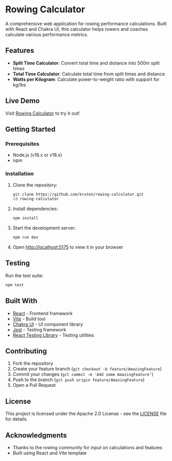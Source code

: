 # Rowing Calculator

A comprehensive web application for rowing performance calculations. Built with React and Chakra UI, this calculator helps rowers and coaches calculate various performance metrics.

## Features

- **Split Time Calculator**: Convert total time and distance into 500m split times
- **Total Time Calculator**: Calculate total time from split times and distance
- **Watts per Kilogram**: Calculate power-to-weight ratio with support for kg/lbs

## Live Demo

Visit [Rowing Calculator](https://kruton.github.io/rowing-calculator) to try it out!

## Getting Started

### Prerequisites

- Node.js (v16.x or v18.x)
- npm

### Installation

1. Clone the repository:
   ```bash
   git clone https://github.com/kruton/rowing-calculator.git
   cd rowing-calculator
   ```

2. Install dependencies:
   ```bash
   npm install
   ```

3. Start the development server:
   ```bash
   npm run dev
   ```

4. Open [http://localhost:5175](http://localhost:5175) to view it in your browser

## Testing

Run the test suite:
```bash
npm test
```

## Built With

- [React](https://reactjs.org/) - Frontend framework
- [Vite](https://vitejs.dev/) - Build tool
- [Chakra UI](https://chakra-ui.com/) - UI component library
- [Jest](https://jestjs.io/) - Testing framework
- [React Testing Library](https://testing-library.com/docs/react-testing-library/intro/) - Testing utilities

## Contributing

1. Fork the repository
2. Create your feature branch (`git checkout -b feature/AmazingFeature`)
3. Commit your changes (`git commit -m 'Add some AmazingFeature'`)
4. Push to the branch (`git push origin feature/AmazingFeature`)
5. Open a Pull Request

## License

This project is licensed under the Apache 2.0 License - see the [LICENSE](LICENSE) file for details.

## Acknowledgments

- Thanks to the rowing community for input on calculations and features
- Built using React and Vite template
